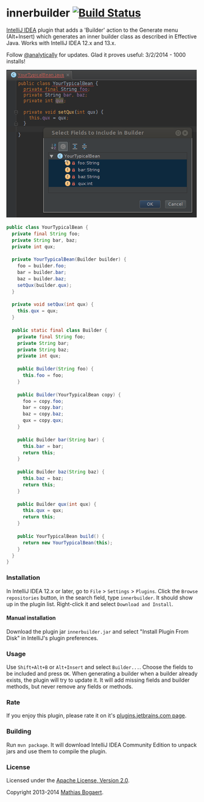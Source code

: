 innerbuilder [![Build Status](https://travis-ci.org/analytically/innerbuilder.png)](https://travis-ci.org/analytically/innerbuilder)
============

[IntelliJ IDEA](http://www.jetbrains.com/idea/) plugin that adds a 'Builder' action to the Generate menu (Alt+Insert)
which generates an inner builder class as described in Effective Java. Works with IntelliJ IDEA 12.x and 13.x.

Follow [@analytically](http://twitter.com/analytically) for updates. Glad it proves useful: 3/2/2014 - 1000 installs!

![screenshot](screenshot.png)

```java
public class YourTypicalBean {
  private final String foo;
  private String bar, baz;
  private int qux;

  private YourTypicalBean(Builder builder) {
    foo = builder.foo;
    bar = builder.bar;
    baz = builder.baz;
    setQux(builder.qux);
  }

  private void setQux(int qux) {
    this.qux = qux;
  }

  public static final class Builder {
    private final String foo;
    private String bar;
    private String baz;
    private int qux;

    public Builder(String foo) {
      this.foo = foo;
    }

    public Builder(YourTypicalBean copy) {
      foo = copy.foo;
      bar = copy.bar;
      baz = copy.baz;
      qux = copy.qux;
    }

    public Builder bar(String bar) {
      this.bar = bar;
      return this;
    }

    public Builder baz(String baz) {
      this.baz = baz;
      return this;
    }

    public Builder qux(int qux) {
      this.qux = qux;
      return this;
    }

    public YourTypicalBean build() {
      return new YourTypicalBean(this);
    }
  }
}
```

### Installation

In IntelliJ IDEA 12.x or later, go to `File` > `Settings` > `Plugins`. Click the `Browse repositories` button, in
the search field, type `innerbuilder`. It should show up in the plugin list. Right-click it and select `Download and Install`.

#### Manual installation

Download the plugin jar `innerbuilder.jar` and select "Install Plugin From Disk" in IntelliJ's plugin preferences.

### Usage

Use `Shift+Alt+B` or `Alt+Insert` and select `Builder...`. Choose the fields to be included and press `OK`. When generating a
builder when a builder already exists, the plugin will try to update it. It will add missing fields and builder methods, but
never remove any fields or methods.

### Rate

If you enjoy this plugin, please rate it on it's [plugins.jetbrains.com page](http://plugins.jetbrains.com/plugin/7354).

### Building

Run `mvn package`. It will download IntelliJ IDEA Community Edition to unpack jars and use them to compile the plugin.

### License

Licensed under the [Apache License, Version 2.0](http://www.apache.org/licenses/LICENSE-2.0).

Copyright 2013-2014 [Mathias Bogaert](mailto:mathias.bogaert@gmail.com).
